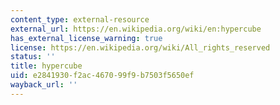```yaml
---
content_type: external-resource
external_url: https://en.wikipedia.org/wiki/en:hypercube
has_external_license_warning: true
license: https://en.wikipedia.org/wiki/All_rights_reserved
status: ''
title: hypercube
uid: e2841930-f2ac-4670-99f9-b7503f5650ef
wayback_url: ''
---
```

